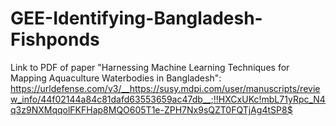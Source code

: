 # GEE-Identifying-Bangladesh-Fishponds

Link to PDF of paper "Harnessing Machine Learning Techniques for Mapping Aquaculture Waterbodies in Bangladesh":
https://urldefense.com/v3/__https://susy.mdpi.com/user/manuscripts/review_info/44f02144a84c81dafd63553659ac47db__;!!HXCxUKc!mbL71yRpc_N4q3z9NXMqqolFKFHap8MQO605T1e-ZPH7Nx9sQZT0FQTjAg4tSP8$ 

